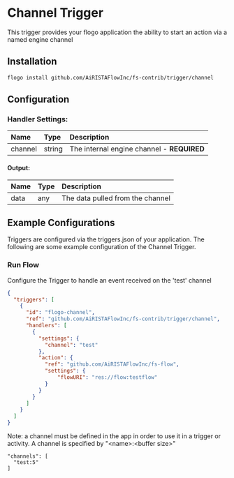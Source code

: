 <!--
title: Channel
weight: 4706
-->

# Channel Trigger
This trigger provides your flogo application the ability to start an action via a named engine channel

## Installation

```bash
flogo install github.com/AiRISTAFlowInc/fs-contrib/trigger/channel
```

## Configuration    

### Handler Settings:
| Name    | Type   | Description
|:---     | :---   | :---     
| channel | string | The internal engine channel - **REQUIRED**

#### Output:
| Name | Type | Description
|:---  | :--- | :---     
| data | any  | The data pulled from the channel


## Example Configurations

Triggers are configured via the triggers.json of your application. The following are some example configuration of the Channel Trigger.

### Run Flow
Configure the Trigger to handle an event received on the 'test' channel

```json
{
  "triggers": [
    {
      "id": "flogo-channel",
      "ref": "github.com/AiRISTAFlowInc/fs-contrib/trigger/channel",
      "handlers": [
        {
          "settings": {
            "channel": "test"
          },
          "action": {
            "ref": "github.com/AiRISTAFlowInc/fs-flow",
            "settings": {
                "flowURI": "res://flow:testflow"
            }       
          }
        }
      ]
    }
  ]
}
```

Note: a channel must be defined in the app in order to use it in a trigger or activity.  A channel is specified by "\<name\>:\<buffer size\>"
```
"channels": [
  "test:5"
]
```